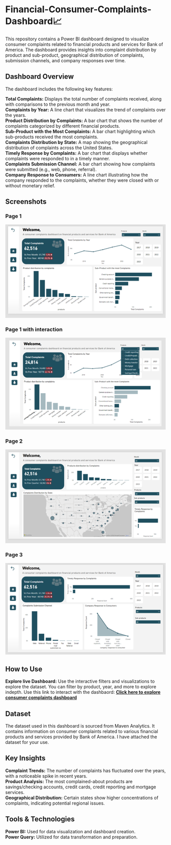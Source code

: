 # Financial-Consumer-Complaints-Dashboard📈
This repository contains a Power BI dashboard designed to visualize consumer complaints related to financial products and services for Bank of America. The dashboard provides insights into complaint distribution by product and sub-product, geographical distribution of complaints, submission channels, and company responses over time.
## Dashboard Overview
The dashboard includes the following key features:

**Total Complaints:** Displays the total number of complaints received, along with comparisons to the previous month and year.<br>
**Complaints by Year:** A line chart that visualizes the trend of complaints over the years. <br>
**Product Distribution by Complaints:** A bar chart that shows the number of complaints categorized by different financial products. <br>
**Sub-Product with the Most Complaints:** A bar chart highlighting which sub-products received the most complaints. <br>
**Complaints Distribution by State:** A map showing the geographical distribution of complaints across the United States. <br>
**Timely Response by Complaints:** A bar chart that displays whether complaints were responded to in a timely manner. <br>
**Complaints Submission Channel:** A bar chart showing how complaints were submitted (e.g., web, phone, referral). <br>
**Company Response to Consumers:** A line chart illustrating how the company responded to the complaints, whether they were closed with or without monetary relief. <br>

## Screenshots

### Page 1
<img src="Dashboard Screenshots/page 1.PNG">

### Page 1 with interaction
<img src="Dashboard Screenshots/page 1 with slicer.PNG">

### Page 2
<img src="Dashboard Screenshots/page 2.PNG">

### Page 3
<img src="Dashboard Screenshots/page 3.PNG">

## How to Use
**Explore live Dashboard:** Use the interactive filters and visualizations to explore the dataset. You can filter by product, year, and more to explore indepth. Use this link to interact with the dashbaord:  **[Click here to explore consumer complaints dashboard](https://app.powerbi.com/view?r=eyJrIjoiZTQzNzNiZGUtNzEwNC00NjFhLWIyMWQtYTVmNzViZjI4ZmE2IiwidCI6IjJiYjUyNzlmLThkMTUtNDBlNy05OWUyLTJjYzIzMTg0YzE2NiIsImMiOjh9&disablecdnExpiration=1725164040)**

## Dataset
The dataset used in this dashboard is sourced from Maven Analytics. It contains information on consumer complaints related to various financial products and services provided by Bank of America. I have attached the dataset for your use.

## Key Insights
**Complaint Trends:** The number of complaints has fluctuated over the years, with a noticeable spike in recent years.<br>
**Product Analysis:** The most complained-about products are savings/checking accounts, credit cards, credit reporting and mortgage services.<br>
**Geographical Distribution:** Certain states show higher concentrations of complaints, indicating potential regional issues.<br>

## Tools & Technologies
**Power BI:** Used for data visualization and dashboard creation.<br>
**Power Query:** Utilized for data transformation and preparation.

